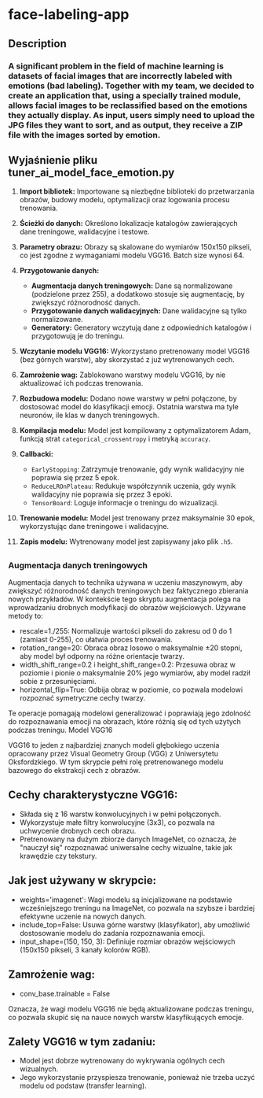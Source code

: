 # face-labeling-app

## Description
### A significant problem in the field of machine learning is datasets of facial images that are incorrectly labeled with emotions (bad labeling). Together with my team, we decided to create an application that, using a specially trained module, allows facial images to be reclassified based on the emotions they actually display. As input, users simply need to upload the JPG files they want to sort, and as output, they receive a ZIP file with the images sorted by emotion.


## Wyjaśnienie pliku tuner_ai_model_face_emotion.py

1. **Import bibliotek:**
   Importowane są niezbędne biblioteki do przetwarzania obrazów, budowy modelu, optymalizacji oraz logowania procesu trenowania.

2. **Ścieżki do danych:**
   Określono lokalizacje katalogów zawierających dane treningowe, walidacyjne i testowe.

3. **Parametry obrazu:**
   Obrazy są skalowane do wymiarów 150x150 pikseli, co jest zgodne z wymaganiami modelu VGG16. Batch size wynosi 64.

4. **Przygotowanie danych:**
   - **Augmentacja danych treningowych:**
     Dane są normalizowane (podzielone przez 255), a dodatkowo stosuje się augmentację, by zwiększyć różnorodność danych.
   - **Przygotowanie danych walidacyjnych:**
     Dane walidacyjne są tylko normalizowane.
   - **Generatory:**
     Generatory wczytują dane z odpowiednich katalogów i przygotowują je do treningu.

5. **Wczytanie modelu VGG16:**
   Wykorzystano pretrenowany model VGG16 (bez górnych warstw), aby skorzystać z już wytrenowanych cech.

6. **Zamrożenie wag:**
   Zablokowano warstwy modelu VGG16, by nie aktualizować ich podczas trenowania.

7. **Rozbudowa modelu:**
   Dodano nowe warstwy w pełni połączone, by dostosować model do klasyfikacji emocji. Ostatnia warstwa ma tyle neuronów, ile klas w danych treningowych.

8. **Kompilacja modelu:**
   Model jest kompilowany z optymalizatorem Adam, funkcją strat `categorical_crossentropy` i metryką `accuracy`.

9. **Callbacki:**
   - `EarlyStopping`: Zatrzymuje trenowanie, gdy wynik walidacyjny nie poprawia się przez 5 epok.
   - `ReduceLROnPlateau`: Redukuje współczynnik uczenia, gdy wynik walidacyjny nie poprawia się przez 3 epoki.
   - `TensorBoard`: Loguje informacje o treningu do wizualizacji.

10. **Trenowanie modelu:**
    Model jest trenowany przez maksymalnie 30 epok, wykorzystując dane treningowe i walidacyjne.

11. **Zapis modelu:**
    Wytrenowany model jest zapisywany jako plik `.h5`.

##
    
### **Augmentacja danych treningowych**

Augmentacja danych to technika używana w uczeniu maszynowym, aby zwiększyć różnorodność danych treningowych bez faktycznego zbierania nowych przykładów. W kontekście tego skryptu augmentacja polega na wprowadzaniu drobnych modyfikacji do obrazów wejściowych. Używane metody to:

- rescale=1./255: Normalizuje wartości pikseli do zakresu od 0 do 1 (zamiast 0-255), co ułatwia proces trenowania.
- rotation_range=20: Obraca obraz losowo o maksymalnie ±20 stopni, aby model był odporny na różne orientacje twarzy.
- width_shift_range=0.2 i height_shift_range=0.2: Przesuwa obraz w poziomie i pionie o maksymalnie 20% jego wymiarów, aby model radził sobie z przesunięciami.
- horizontal_flip=True: Odbija obraz w poziomie, co pozwala modelowi rozpoznać symetryczne cechy twarzy.

Te operacje pomagają modelowi generalizować i poprawiają jego zdolność do rozpoznawania emocji na obrazach, które różnią się od tych użytych podczas treningu.
Model VGG16

VGG16 to jeden z najbardziej znanych modeli głębokiego uczenia opracowany przez Visual Geometry Group (VGG) z Uniwersytetu Oksfordzkiego. W tym skrypcie pełni rolę pretrenowanego modelu bazowego do ekstrakcji cech z obrazów.

## **Cechy charakterystyczne VGG16:**
- Składa się z 16 warstw konwolucyjnych i w pełni połączonych.
- Wykorzystuje małe filtry konwolucyjne (3x3), co pozwala na uchwycenie drobnych cech obrazu.
- Pretrenowany na dużym zbiorze danych ImageNet, co oznacza, że "nauczył się" rozpoznawać uniwersalne cechy wizualne, takie jak krawędzie czy tekstury.

## **Jak jest używany w skrypcie:**
- weights='imagenet': Wagi modelu są inicjalizowane na podstawie wcześniejszego treningu na ImageNet, co pozwala na szybsze i bardziej efektywne uczenie na nowych danych.
- include_top=False: Usuwa górne warstwy (klasyfikator), aby umożliwić dostosowanie modelu do zadania rozpoznawania emocji.
- input_shape=(150, 150, 3): Definiuje rozmiar obrazów wejściowych (150x150 pikseli, 3 kanały kolorów RGB).

## **Zamrożenie wag:**

- conv_base.trainable = False

Oznacza, że wagi modelu VGG16 nie będą aktualizowane podczas treningu, co pozwala skupić się na nauce nowych warstw klasyfikujących emocje.

## **Zalety VGG16 w tym zadaniu:**

- Model jest dobrze wytrenowany do wykrywania ogólnych cech wizualnych.
- Jego wykorzystanie przyspiesza trenowanie, ponieważ nie trzeba uczyć modelu od podstaw (transfer learning).

